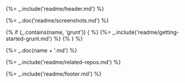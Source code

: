 
{%= _.include('readme/header.md') %}

{%= _.doc('readme/screenshots.md') %}

{% if (_.contains(name, 'grunt')) { %}
{%= _.include('readme/getting-started-grunt.md') %}
{% } %}

{%= _.doc(name + '.md') %}

{%= _.include('readme/related-repos.md') %}

{%= _.include('readme/footer.md') %}
